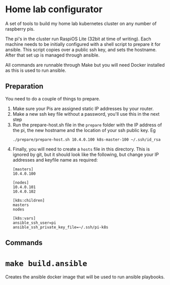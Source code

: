 # Home lab configurator

A set of tools to build my home lab kubernetes cluster on any number of raspberry pis.

The pi's in the cluster run RaspiOS Lite (32bit at time of writing). Each machine needs to be
initially configured with a shell script to prepare it for ansible. This script copies over a public
ssh key, and sets the hostname. After that set up is managed through ansible. 

All commands are runnable through Make but you will need Docker installed as this is used to run
ansible.

## Preparation

You need to do a couple of things to prepare.
1. Make sure your Pis are assigned static IP addresses by your router.
2. Make a new ssh key file without a password, you'll use this in the next step 
2. Run the prepare-host.sh file in the `prepare` folder with the IP address of the pi, the new
   hostname and the location of your ssh public key. Eg
   ```
   ./prepare/prepare-host.sh 10.4.0.100 k8s-master-100 ~/.ssh/id_rsa
   ```
3. Finally, you will need to create a `hosts` file in this directory. This is ignored by git, but
   it should look like the following, but change your IP addresses and keyfile name as required:
   ```
   [masters]
   10.4.0.100
   
   [nodes]
   10.4.0.101
   10.4.0.102
   
   [k8s:children]
   masters
   nodes
   
   [k8s:vars]
   ansible_ssh_user=pi
   ansible_ssh_private_key_file=~/.ssh/pi-k8s
   ```

## Commands

# `make build.ansible`

Creates the ansible docker image that will be used to run ansible playbooks.
